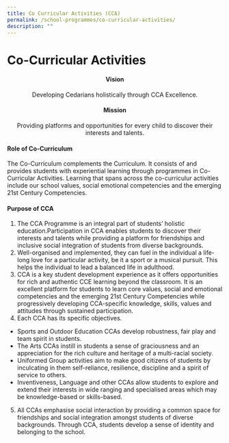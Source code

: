 ```yaml
---
title: Co Curricular Activities (CCA)
permalink: /school-programmes/co-curricular-activities/
description: ""
---
```

# **Co-Curricular Activities**

#### <p style="text-align: center;">Vision</p>

<p style="text-align: center;">Developing Cedarians holistically through CCA Excellence.</p>

#### <p style="text-align: center;">Mission</p>

<p style="text-align: center;">Providing platforms and opportunities for every child to discover their interests and talents.
</p>

#### Role of Co-Curriculum

The Co-Curriculum complements the Curriculum. It consists of and provides students with experiential learning through programmes in Co-Curricular Activities. Learning that spans across the co-curriculur activities include our school values, social emotional competencies and the emerging 21st Century Competencies.

#### Purpose of CCA

1. The CCA Programme is an integral part of students’ holistic 
education.Participation in CCA enables students to discover their interests and talents while providing a platform for friendships and inclusive social integration of students from diverse backgrounds.
1. Well-organised and implemented, they can fuel in the individual a life-long love for a particular activity, be it a sport or a musical pursuit. This helps the individual to lead a balanced life in adulthood.
2. CCA is a key student development experience as it offers  opportunities for rich and authentic CCE learning beyond the classroom. It is an excellent platform for students to learn core values, social and emotional competencies and the emerging 21st Century Competencies while progressively developing CCA-specific knowledge, skills, values and attitudes through sustained participation.
3. Each CCA has its specific objectives. 
* Sports and Outdoor Education CCAs develop robustness, fair play and team spirit in students.
* The Arts CCAs instill in students a sense of graciousness and an appreciation for the rich culture and heritage of a multi-racial society. 
* Uniformed Group activities aim to make good citizens of students by inculcating in them self-reliance, resilience, discipline and a spirit of service to others.
* Inventiveness, Language and other CCAs allow students to explore and extend their interests in wide ranging and specialised areas which may be knowledge-based or skills-based. 

5. All CCAs emphasise social interaction by providing a common space for friendships and social integration amongst students of diverse backgrounds. Through CCA, students develop a sense of identity and belonging to the school.


